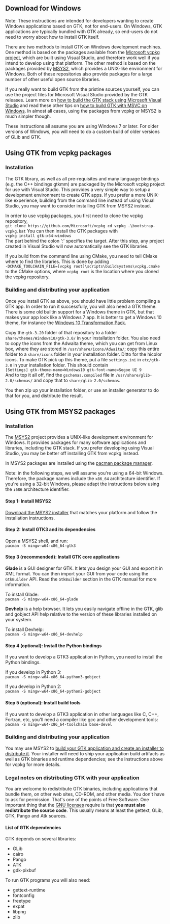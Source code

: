 ---
---

## Download for Windows

Note: These instructions are intended for developers wanting to create
Windows applications based on GTK, not for end-users. On Windows, GTK
applications are typically bundled with GTK already, so end-users do not
need to worry about how to install GTK itself.

There are two methods to install GTK on Windows development machines.
One method is based on the packages available from the [Microsoft vcpkg
project](https://docs.microsoft.com/en-us/cpp/vcpkg), which are built
using Visual Studio, and therefore work well if you intend to develop
using that platform. The other method is based on the packages provided
by [MSYS2](https://www.msys2.org/), which provides a UNIX-like
environment for Windows. Both of these repositories also provide
packages for a large number of other useful open source libraries.

If you really want to build GTK from the pristine sources yourself, you
can use the project files for Microsoft Visual Studio provided by the
GTK releases. Learn more on [how to build the GTK stack using Microsoft
Visual
Studio](https://wiki.gnome.org/Projects/GTK/Win32/MSVCCompilationOfGTKStack)
and read these other tips on [how to build GTK with MSVC on
Windows](https://blogs.gnome.org/nacho/2015/02/19/building-gtk-3-with-msvc-2013/).
In almost all cases, using the packages from vcpkg or MSYS2 is much
simpler though.

These instructions all assume you are using Windows 7 or later. For
older versions of Windows, you will need to do a custom build of older
versions of GLib and GTK.

## Using GTK from vcpkg packages
### Installation

The GTK library, as well as all pre-requisites and many language
bindings (e.g. the C++ bindings gtkmm) are packaged by the Microsoft
vcpkg project for use with Visual Studio. This provides a very simple
way to setup a development environment to create GTK apps. If you prefer
a more UNIX-like experience, building from the command line instead of
using Visual Studio, you may want to consider installing GTK from MSYS2
instead.

In order to use vcpkg packages, you first need to clone the vcpkg
repository,  
`git clone https://github.com/Microsoft/vcpkg cd vcpkg
.\bootstrap-vcpkg.bat` You can then install the GTK packages with  
`vcpkg install gtk:x64-windows`  
The part behind the colon ':' specifies the target. After this step, any
project created in Visual Studio will now automatically see the GTK
libraries.

If you build from the command line using CMake, you need to tell CMake
where to find the libraries. This is done by adding  
`-DCMAKE_TOOLCHAIN_FILE=[vcpkg root]\scripts\buildsystems\vcpkg.cmake`  
to the CMake options, where `vcpkg root` is the location where you
cloned the vcpkg repository.

### Building and distributing your application

Once you install GTK as above, you should have little problem compiling
a GTK app. In order to run it successfully, you will also need a GTK
theme. There is some old builtin support for a Windows theme in GTK, but
that makes your app look like a Windows 7 app. It is better to get a
Windows 10 theme, for instance the [Windows 10 Transformation
Pack](https://github.com/B00merang-Project/Windows-10).

Copy the `gtk-3.20` folder of that repository to a folder
`share/themes/Windows10/gtk-3.0/` in your installation folder. You also
need to copy the icons from the Adwaita theme, which you can get from
Linux box, where they are stored in `/usr/share/icons/Adwaita/`; copy
this entire folder to a `share/icons` folder in your installation
folder. Ditto for the hicolor icons. To make GTK pick up this theme, put
a file `settings.ini` in `etc/gtk-3.0` in your installation folder. This
should contain  
`[Settings] gtk-theme-name=Windows10 gtk-font-name=Segoe UI 9`  
And to top it all off, find the `gschemas.compiled` file in
`/usr/share/glib-2.0/schemas/` and copy that to
`share/glib-2.0/schemas`.

You then zip up your installation folder, or use an installer generator
to do that for you, and distribute the result.

## Using GTK from MSYS2 packages

### Installation

The [MSYS2](https://msys2.github.io/) project provides a UNIX-like
development environment for Windows. It provides packages for many
software applications and libraries, including the GTK stack. If you
prefer developing using Visual Studio, you may be better off installing
GTK from vcpkg instead.

In MSYS2 packages are installed using the [pacman package
manager](https://github.com/msys2/msys2/wiki/MSYS2-installation#iv-general-package-management).

Note: in the following steps, we will assume you're using a 64-bit
Windows. Therefore, the package names include the `x86_64` architecture
identifier. If you're using a 32-bit Windows, please adapt the
instructions below using the `i686` architecture identifier.

#### Step 1: Install MSYS2

[Download the MSYS2 installer](https://msys2.github.io/) that matches
your platform and follow the installation instructions.

#### Step 2: Install GTK3 and its dependencies

Open a MSYS2 shell, and run:  
`pacman -S mingw-w64-x86_64-gtk3`

#### Step 3 (recommended): Install GTK core applications

**Glade** is a GUI designer for GTK. It lets you design your GUI and
export it in XML format. You can then import your GUI from your code
using the `GtkBuilder` API. Read the `GtkBuilder` section in the GTK
manual for more information.

To install Glade:  
`pacman -S mingw-w64-x86_64-glade`

**Devhelp** is a help browser. It lets you easily navigate offline in
the GTK, glib and gobject API help relative to the version of these
libraries installed on your system.

To install Devhelp:  
`pacman -S mingw-w64-x86_64-devhelp`

#### Step 4 (optional): Install the Python bindings

If you want to develop a GTK3 application in Python, you need to install
the Python bindings.

If you develop in Python 3:  
`pacman -S mingw-w64-x86_64-python3-gobject`

If you develop in Python 2:  
`pacman -S mingw-w64-x86_64-python2-gobject`

#### Step 5 (optional): Install build tools

If you want to develop a GTK3 application in other languages like C,
C++, Fortran, etc, you'll need a compiler like gcc and other development
tools:  
`pacman -S mingw-w64-x86_64-toolchain base-devel`

### Building and distributing your application

You may use MSYS2 to [build your GTK application and create an installer
to distribute
it](https://blogs.gnome.org/nacho/2014/08/01/how-to-build-your-gtk-application-on-windows/).
Your installer will need to ship your application build artifacts as
well as GTK binaries and runtime dependencies; see the instructions
above for vcpkg for more details.

### Legal notes on distributing GTK with your application

You are welcome to redistribute GTK binaries, including applications
that bundle them, on other web sites, CD-ROM, and other media. You don't
have to ask for permission. That's one of the points of Free Software.
One important thing that the [GNU
licenses](http://www.fsf.org/licenses/licenses.html) require is that
**you must also redistribute the source code**. This usually means at
least the gettext, GLib, GTK, Pango and Atk sources.

#### List of GTK dependencies

GTK depends on several libraries:

  - GLib
  - cairo
  - Pango
  - ATK
  - gdk-pixbuf

To run GTK programs you will also need:

  - gettext-runtime
  - fontconfig
  - freetype
  - expat
  - libpng
  - zlib